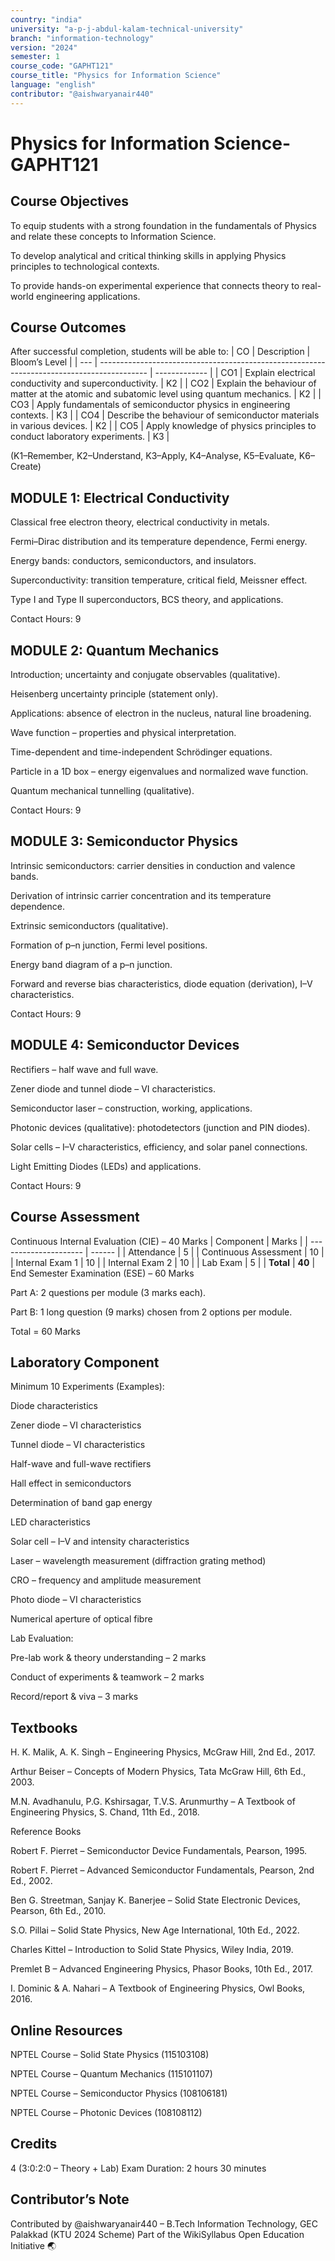```yaml
---
country: "india"
university: "a-p-j-abdul-kalam-technical-university"
branch: "information-technology"
version: "2024"
semester: 1
course_code: "GAPHT121"
course_title: "Physics for Information Science"
language: "english"
contributor: "@aishwaryanair440"
---
```

# Physics for Information Science-GAPHT121

## Course Objectives

To equip students with a strong foundation in the fundamentals of Physics and relate these concepts to Information Science.

To develop analytical and critical thinking skills in applying Physics principles to technological contexts.

To provide hands-on experimental experience that connects theory to real-world engineering applications.

## Course Outcomes

After successful completion, students will be able to:
| CO  | Description                                                                                | Bloom’s Level |
| --- | ------------------------------------------------------------------------------------------ | ------------- |
| CO1 | Explain electrical conductivity and superconductivity.                                     | K2            |
| CO2 | Explain the behaviour of matter at the atomic and subatomic level using quantum mechanics. | K2            |
| CO3 | Apply fundamentals of semiconductor physics in engineering contexts.                       | K3            |
| CO4 | Describe the behaviour of semiconductor materials in various devices.                      | K2            |
| CO5 | Apply knowledge of physics principles to conduct laboratory experiments.                   | K3            |

(K1–Remember, K2–Understand, K3–Apply, K4–Analyse, K5–Evaluate, K6–Create)

## MODULE 1: Electrical Conductivity

Classical free electron theory, electrical conductivity in metals.

Fermi–Dirac distribution and its temperature dependence, Fermi energy.

Energy bands: conductors, semiconductors, and insulators.

Superconductivity: transition temperature, critical field, Meissner effect.

Type I and Type II superconductors, BCS theory, and applications.

Contact Hours: 9

## MODULE 2: Quantum Mechanics

Introduction; uncertainty and conjugate observables (qualitative).

Heisenberg uncertainty principle (statement only).

Applications: absence of electron in the nucleus, natural line broadening.

Wave function – properties and physical interpretation.

Time-dependent and time-independent Schrödinger equations.

Particle in a 1D box – energy eigenvalues and normalized wave function.

Quantum mechanical tunnelling (qualitative).

Contact Hours: 9

## MODULE 3: Semiconductor Physics

Intrinsic semiconductors: carrier densities in conduction and valence bands.

Derivation of intrinsic carrier concentration and its temperature dependence.

Extrinsic semiconductors (qualitative).

Formation of p–n junction, Fermi level positions.

Energy band diagram of a p–n junction.

Forward and reverse bias characteristics, diode equation (derivation), I–V characteristics.

Contact Hours: 9

## MODULE 4: Semiconductor Devices

Rectifiers – half wave and full wave.

Zener diode and tunnel diode – VI characteristics.

Semiconductor laser – construction, working, applications.

Photonic devices (qualitative): photodetectors (junction and PIN diodes).

Solar cells – I–V characteristics, efficiency, and solar panel connections.

Light Emitting Diodes (LEDs) and applications.

Contact Hours: 9

## Course Assessment

Continuous Internal Evaluation (CIE) – 40 Marks
| Component             | Marks  |
| --------------------- | ------ |
| Attendance            | 5      |
| Continuous Assessment | 10     |
| Internal Exam 1       | 10     |
| Internal Exam 2       | 10     |
| Lab Exam              | 5      |
| **Total**             | **40** |
End Semester Examination (ESE) – 60 Marks

Part A: 2 questions per module (3 marks each).

Part B: 1 long question (9 marks) chosen from 2 options per module.

Total = 60 Marks


## Laboratory Component

Minimum 10 Experiments (Examples):


Diode characteristics

Zener diode – VI characteristics

Tunnel diode – VI characteristics

Half-wave and full-wave rectifiers

Hall effect in semiconductors

Determination of band gap energy

LED characteristics

Solar cell – I–V and intensity characteristics

Laser – wavelength measurement (diffraction grating method)

CRO – frequency and amplitude measurement

Photo diode – VI characteristics

Numerical aperture of optical fibre

Lab Evaluation:

Pre-lab work & theory understanding – 2 marks

Conduct of experiments & teamwork – 2 marks

Record/report & viva – 3 marks


## Textbooks


H. K. Malik, A. K. Singh – Engineering Physics, McGraw Hill, 2nd Ed., 2017.

Arthur Beiser – Concepts of Modern Physics, Tata McGraw Hill, 6th Ed., 2003.

M.N. Avadhanulu, P.G. Kshirsagar, T.V.S. Arunmurthy – A Textbook of Engineering Physics, S. Chand, 11th Ed., 2018.

Reference Books

Robert F. Pierret – Semiconductor Device Fundamentals, Pearson, 1995.

Robert F. Pierret – Advanced Semiconductor Fundamentals, Pearson, 2nd Ed., 2002.

Ben G. Streetman, Sanjay K. Banerjee – Solid State Electronic Devices, Pearson, 6th Ed., 2010.

S.O. Pillai – Solid State Physics, New Age International, 10th Ed., 2022.

Charles Kittel – Introduction to Solid State Physics, Wiley India, 2019.

Premlet B – Advanced Engineering Physics, Phasor Books, 10th Ed., 2017.

I. Dominic & A. Nahari – A Textbook of Engineering Physics, Owl Books, 2016.


## Online Resources


NPTEL Course – Solid State Physics (115103108)

NPTEL Course – Quantum Mechanics (115101107)

NPTEL Course – Semiconductor Physics (108106181)

NPTEL Course – Photonic Devices (108108112)

## Credits

4 (3:0:2:0 – Theory + Lab)
Exam Duration: 2 hours 30 minutes

## Contributor’s Note

Contributed by @aishwaryanair440 – B.Tech Information Technology, GEC Palakkad (KTU 2024 Scheme)
Part of the WikiSyllabus Open Education Initiative 🌏
